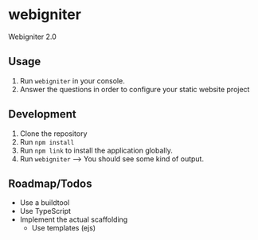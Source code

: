 # webigniter

Webigniter 2.0

## Usage
1. Run `webigniter` in your console.
1. Answer the questions in order to configure your static website project

## Development
1. Clone the repository
1. Run `npm install`
1. Run `npm link` to install the application globally.
1. Run `webigniter` --> You should see some kind of output.

## Roadmap/Todos
* Use a buildtool
* Use TypeScript
* Implement the actual scaffolding
    * Use templates (ejs)
